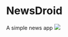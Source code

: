 # NewsDroid
A simple news app
![](Screenshot_2019-03-18-15-38-01-425_com.chandora.androidy.newsdroid.png=250x250)
